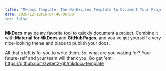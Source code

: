 ```yaml
---
title: "Mkdocs Template: The No-Excuses Template to Document Your Project"
date: 2020-12-12T16:04:48-06:00
toc: false
---
```


**MkDocs** may be my favorite tool to quickly document a project. Combine it with **Material for MkDocs** and **GitHub Pages**, and you've got yourself a very nice-looking theme and place to publish your docs. 

<!--more-->

All that's left is for you to write them. So, what are you waiting for? Your future-self and your team will thank you. Go get 'em: <https://github.com/zwbetz-gh/mkdocs-template>
